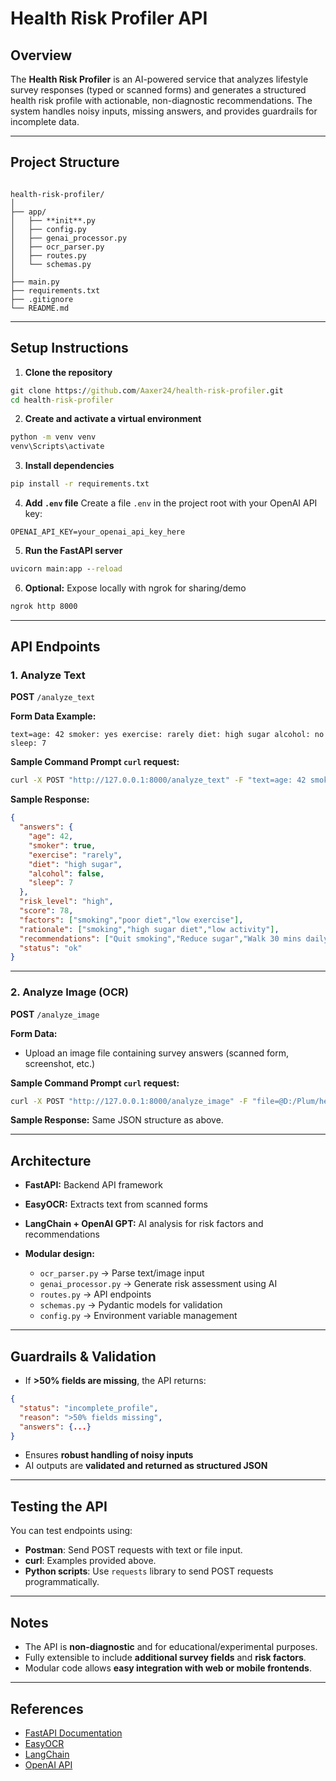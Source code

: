 # Health Risk Profiler API

## Overview
The **Health Risk Profiler** is an AI-powered service that analyzes lifestyle survey responses (typed or scanned forms) and generates a structured health risk profile with actionable, non-diagnostic recommendations. The system handles noisy inputs, missing answers, and provides guardrails for incomplete data.

---



## Project Structure
```

health-risk-profiler/
│
├── app/
│   ├── **init**.py            
│   ├── config.py              
│   ├── genai_processor.py     
│   ├── ocr_parser.py          
│   ├── routes.py              
│   └── schemas.py            
│
├── main.py                    
├── requirements.txt        
├── .gitignore
└── README.md

````

---

## Setup Instructions

1. **Clone the repository**
```cmd
git clone https://github.com/Aaxer24/health-risk-profiler.git
cd health-risk-profiler
````

2. **Create and activate a virtual environment**

```cmd
python -m venv venv
venv\Scripts\activate
```

3. **Install dependencies**

```cmd
pip install -r requirements.txt
```

4. **Add `.env` file**
   Create a file `.env` in the project root with your OpenAI API key:

```
OPENAI_API_KEY=your_openai_api_key_here
```

5. **Run the FastAPI server**

```cmd
uvicorn main:app --reload
```

6. **Optional:** Expose locally with ngrok for sharing/demo

```cmd
ngrok http 8000
```

---

## API Endpoints

### 1. Analyze Text

**POST** `/analyze_text`

**Form Data Example:**

```
text=age: 42 smoker: yes exercise: rarely diet: high sugar alcohol: no sleep: 7
```

**Sample Command Prompt `curl` request:**

```cmd
curl -X POST "http://127.0.0.1:8000/analyze_text" -F "text=age: 42 smoker: yes exercise: rarely diet: high sugar alcohol: no sleep: 7"
```

**Sample Response:**

```json
{
  "answers": {
    "age": 42,
    "smoker": true,
    "exercise": "rarely",
    "diet": "high sugar",
    "alcohol": false,
    "sleep": 7
  },
  "risk_level": "high",
  "score": 78,
  "factors": ["smoking","poor diet","low exercise"],
  "rationale": ["smoking","high sugar diet","low activity"],
  "recommendations": ["Quit smoking","Reduce sugar","Walk 30 mins daily"],
  "status": "ok"
}
```

---

### 2. Analyze Image (OCR)

**POST** `/analyze_image`

**Form Data:**

* Upload an image file containing survey answers (scanned form, screenshot, etc.)

**Sample Command Prompt `curl` request:**

```cmd
curl -X POST "http://127.0.0.1:8000/analyze_image" -F "file=@D:/Plum/health-risk-profiler/data/handwritten_image.png"
```

**Sample Response:** Same JSON structure as above.

---

## Architecture

* **FastAPI:** Backend API framework
* **EasyOCR:** Extracts text from scanned forms
* **LangChain + OpenAI GPT:** AI analysis for risk factors and recommendations
* **Modular design:**

  * `ocr_parser.py` → Parse text/image input
  * `genai_processor.py` → Generate risk assessment using AI
  * `routes.py` → API endpoints
  * `schemas.py` → Pydantic models for validation
  * `config.py` → Environment variable management

---

## Guardrails & Validation

* If **>50% fields are missing**, the API returns:

```json
{
  "status": "incomplete_profile",
  "reason": ">50% fields missing",
  "answers": {...}
}
```

* Ensures **robust handling of noisy inputs**
* AI outputs are **validated and returned as structured JSON**

---

## Testing the API

You can test endpoints using:

* **Postman**: Send POST requests with text or file input.
* **curl**: Examples provided above.
* **Python scripts**: Use `requests` library to send POST requests programmatically.

---

## Notes

* The API is **non-diagnostic** and for educational/experimental purposes.
* Fully extensible to include **additional survey fields** and **risk factors**.
* Modular code allows **easy integration with web or mobile frontends**.

---

## References

* [FastAPI Documentation](https://fastapi.tiangolo.com/)
* [EasyOCR](https://www.jaided.ai/easyocr/)
* [LangChain](https://www.langchain.com/)
* [OpenAI API](https://platform.openai.com/docs/)

```



